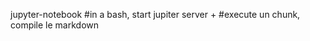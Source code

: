 jupyter-notebook				#in a bash, start jupiter server
<Shift>+<Enter>					#execute un chunk, compile le markdown
